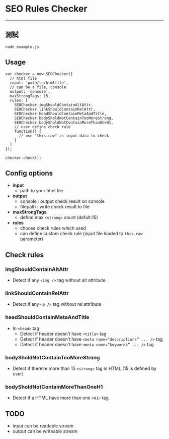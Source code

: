 # SEO Rules Checker

---

## 測試

```
node example.js
```

## Usage

```
var checker = new SEOChecker({
  // html file
  input: 'path/to/htmlfile',
  // can be a file, console
  output: 'console',
  maxStrongTags: 15,
  rules: [
    SEOChecker.imgShouldContainAltAttr,
    SEOChecker.linkShouldContainRelAttr,
    SEOChecker.headShouldContainMetaAndTitle,
    SEOChecker.bodySholdNotContainTooMoreStrong,
    SEOChecker.bodySholdNotContainMoreThanOneH1,
    // user define check rule
    function() {
      // use "this.raw" as input data to check
    }
  ]
});

checker.check();
```

## Config options

* **input**
  * path to your html file
* **output**
  * console : output check result on console
  * filepath : write check result to file
* **maxStrongTags**
  * defind max `<strong>` count (defult:15)
* **rules**
  * choose check rules which used
  * can define custom check rule (input file loaded to `this.raw` parameter)

## Check rules

### imgShouldContainAltAttr

* Detect if any `<img />` tag without alt attribute

### linkShouldContainRelAttr

* Detect if any `<a />` tag without rel attribute

### headShouldContainMetaAndTitle

* In `<head>` tag
  * Detect if header doesn’t have `<title>` tag
  * Detect if header doesn’t have `<meta name=“descriptions” ... />` tag
  * Detect if header doesn’t have `<meta name=“keywords” ... />` tag

### bodySholdNotContainTooMoreStrong

* Detect if there’re more than 15 `<strong>` tag in HTML (15 is defined by user)

### bodySholdNotContainMoreThanOneH1

* Detect if a HTML have more than one `<H1>` tag.

## TODO

* input can be readable stream
* output can be writeable stream

